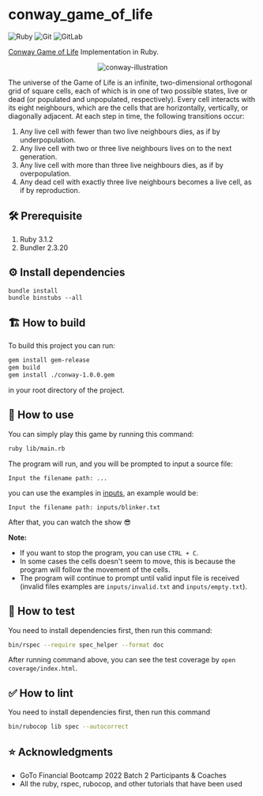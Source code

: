# conway_game_of_life

![Ruby](https://img.shields.io/badge/ruby-%23CC342D.svg?style=for-the-badge&logo=ruby&logoColor=white)
![Git](https://img.shields.io/badge/git-%23F05033.svg?style=for-the-badge&logo=git&logoColor=white)
![GitLab](https://img.shields.io/badge/gitlab-%23181717.svg?style=for-the-badge&logo=gitlab&logoColor=white)

[Conway Game of Life](https://en.wikipedia.org/wiki/Conway%27s_Game_of_Life) Implementation in Ruby.

<div style="text-align: center;">

![conway-illustration](https://upload.wikimedia.org/wikipedia/commons/e/e5/Gospers_glider_gun.gif)

</div>

The universe of the Game of Life is an infinite, two-dimensional orthogonal grid of square cells,
each of which is in one of two possible states, live or dead (or populated and unpopulated,
respectively). Every cell interacts with its eight neighbours, which are the cells that are
horizontally, vertically, or diagonally adjacent. At each step in time, the following transitions
occur:

1. Any live cell with fewer than two live neighbours dies, as if by underpopulation.
2. Any live cell with two or three live neighbours lives on to the next generation.
3. Any live cell with more than three live neighbours dies, as if by overpopulation.
4. Any dead cell with exactly three live neighbours becomes a live cell, as if by reproduction.

## 🛠️ Prerequisite

1. Ruby 3.1.2
2. Bundler 2.3.20

## ⚙️ Install dependencies

```
bundle install
bundle binstubs --all
```

## 🏗️ How to build

To build this project you can run:

```bash
gem install gem-release
gem build
gem install ./conway-1.0.0.gem
```

in your root directory of the project.

## 🚀 How to use

You can simply play this game by running this command:

```bash
ruby lib/main.rb
```

The program will run, and you will be prompted to input a source file:

```
Input the filename path: ...
```

you can use the examples in [inputs](./inputs), an example would be:

```
Input the filename path: inputs/blinker.txt
```

After that, you can watch the show 😎

**Note:**

- If you want to stop the program, you can use `CTRL + C`.
- In some cases the cells doesn't seem to move, this is because the program will follow the movement
  of the cells.
- The program will continue to prompt until valid input file is received (invalid files examples
  are `inputs/invalid.txt` and `inputs/empty.txt`).

## 🧪 How to test

You need to install dependencies first, then run this command:

```bash
bin/rspec --require spec_helper --format doc
```

After running command above, you can see the test coverage by `open coverage/index.html`.

## ✅ How to lint

You need to install dependencies first, then run this command

```bash
bin/rubocop lib spec --autocorrect
```

## ⭐ Acknowledgments

- GoTo Financial Bootcamp 2022 Batch 2 Participants & Coaches
- All the ruby, rspec, rubocop, and other tutorials that have been used
